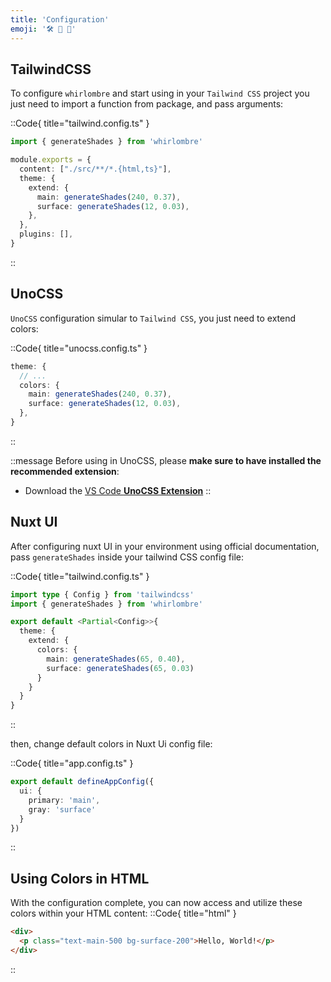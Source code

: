 ```yaml
---
title: 'Configuration'
emoji: '🛠️ 🌈 📜'
---
```

## TailwindCSS

To configure `whirlombre` and start using in your `Tailwind CSS` project you just need to import a function from package, and pass arguments:

::Code{ title="tailwind.config.ts" }
```ts
import { generateShades } from 'whirlombre'

module.exports = {
  content: ["./src/**/*.{html,ts}"],
  theme: {
    extend: {
      main: generateShades(240, 0.37),
      surface: generateShades(12, 0.03),
    },
  },
  plugins: [],
}
```
::

## UnoCSS

`UnoCSS` configuration simular to `Tailwind CSS`, you just need to extend colors:

::Code{ title="unocss.config.ts" }
``` ts
theme: {
  // ...
  colors: {
    main: generateShades(240, 0.37),
    surface: generateShades(12, 0.03),
  },
}
```
::

::message
Before using in UnoCSS, please **make sure to have installed the recommended extension**:
* Download the [VS Code **UnoCSS Extension**](https://marketplace.visualstudio.com/items?itemName=antfu.unocss)
::

## Nuxt UI

After configuring nuxt UI in your environment using official documentation, pass `generateShades` inside your tailwind CSS config file:

::Code{ title="tailwind.config.ts" }
``` ts
import type { Config } from 'tailwindcss'
import { generateShades } from 'whirlombre'

export default <Partial<Config>>{
  theme: {
    extend: {
      colors: {
        main: generateShades(65, 0.40),
        surface: generateShades(65, 0.03)
      }
    }
  }
}
```
::

then, change default colors in Nuxt Ui config file:

::Code{ title="app.config.ts" }
``` ts
export default defineAppConfig({
  ui: {
    primary: 'main',
    gray: 'surface'
  }
})
```
::

## Using Colors in HTML

With the configuration complete, you can now access and utilize these colors within your HTML content:
::Code{ title="html" }
```html
<div>
  <p class="text-main-500 bg-surface-200">Hello, World!</p>
</div>
```
::